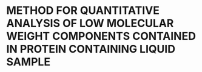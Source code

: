 # METHOD FOR QUANTITATIVE ANALYSIS OF LOW MOLECULAR WEIGHT COMPONENTS CONTAINED IN PROTEIN CONTAINING LIQUID SAMPLE